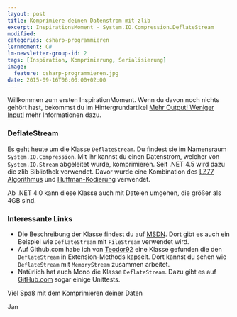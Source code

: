 ```yaml
---
layout: post
title: Komprimiere deinen Datenstrom mit zlib
excerpt: InspirationsMoment - System.IO.Compression.DeflateStream
modified:
categories: csharp-programmieren
lernmoment: C#
lm-newsletter-group-id: 2
tags: [Inspiration, Komprimierung, Serialisierung]
image:
  feature: csharp-programmieren.jpg
date: 2015-09-16T06:00:00+02:00
---
```


Willkommen zum ersten InspirationMoment. Wenn du davon noch nichts gehört hast, bekommst du im Hintergrundartikel [Mehr Output! Weniger Input!](/hintergrund/mehr-output-weniger-input/) mehr Informationen dazu.

### DeflateStream

Es geht heute um die Klasse `DeflateStream`. Du findest sie im Namensraum `System.IO.Compression`. Mit ihr kannst du einen Datenstrom, welcher von `System.IO.Stream` abgeleitet wurde, komprimieren. Seit .NET 4.5 wird dazu die zlib Bibliothek verwendet. Davor wurde eine Kombination des [LZ77 Algorithmus](https://de.wikipedia.org/wiki/LZ77) und [Huffman-Kodierung](https://de.wikipedia.org/wiki/Huffman-Kodierung) verwendet.

Ab .NET 4.0 kann diese Klasse auch mit Dateien umgehen, die größer als 4GB sind.

### Interessante Links 

-	Die Beschreibung der Klasse findest du auf [MSDN](https://msdn.microsoft.com/de-de/library/system.io.compression.deflatestream(v=vs.110).aspx). Dort gibt es auch ein Beispiel wie `DeflateStream` mit `FileStream` verwendet wird.
-	Auf Github.com habe ich von [Teodor92](https://github.com/Teodor92/University/blob/master/eBusiness/SimpleBookstore/SimpleBookStore.Common/Extensions/CompressStringExtensions.cs) eine Klasse gefunden die den `DeflateStream` in Extension-Methods kapselt. Dort kannst du sehen wie `DeflateStream` mit `MemoryStream` zusammen arbeitet.
-	Natürlich hat auch Mono die Klasse `DeflateStream`. Dazu gibt es auf [GitHub.com](https://github.com/n4t/mono/blob/master/mcs/class/System/Test/System.IO.Compression/DeflateStreamTest.cs) sogar einige Unittests.


Viel Spaß mit dem Komprimieren deiner Daten

Jan
